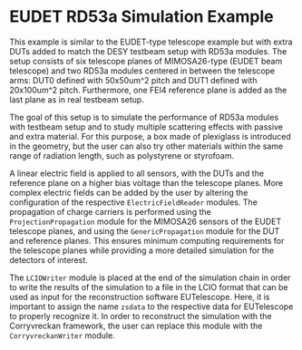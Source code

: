 <!--
SPDX-FileCopyrightText: 2021-2022 CERN and the Allpix Squared authors
SPDX-License-Identifier: CC-BY-4.0
-->

# EUDET RD53a Simulation Example

This example is similar to the EUDET-type telescope example but with extra DUTs added to match the DESY testbeam setup with RD53a modules.
The setup consists of six telescope planes of MIMOSA26-type (EUDET beam telescope) and two RD53a modules centered in between the telescope arms:
DUT0 defined with 50x50um^2 pitch and DUT1 defined with 20x100um^2 pitch.
Furthermore, one FEI4 reference plane is added as the last plane as in real testbeam setup.

The goal of this setup is to simulate the performance of RD53a modules with testbeam setup and to study multiple scattering effects with passive and extra material.
For this purpose, a box made of plexiglass is introduced in the geometry, but the user can also try other materials within the same range of radiation length, such as polystyrene or styrofoam.

A linear electric field is applied to all sensors, with the DUTs and the reference plane on a higher bias voltage than the telescope planes.
More complex electric fields can be added by the user by altering the configuration of the respective `ElectricFieldReader` modules.
The propagation of charge carriers is performed using the `ProjectionPropagation` module for the MIMOSA26 sensors of the EUDET telescope planes, and using the `GenericPropagation` module for the DUT and reference planes.
This ensures minimum computing requirements for the telescope planes while providing a more detailed simulation for the detectors of interest.

The `LCIOWriter` module is placed at the end of the simulation chain in order to write the results of the simulation to a file in  the LCIO format that can be used as input for the reconstruction software EUTelescope.
Here, it is important to assign the name `zsdata` to the respective data for EUTelescope to properly recognize it.
In order to reconstruct the simulation with the Corryvreckan framework, the user can replace this module with the `CorryvreckanWriter` module.
